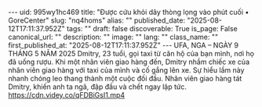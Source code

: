 --- uid: 995wy1hc469 title: "Được cứu khỏi dây thòng lọng vào phút cuối • GoreCenter" slug: "nq4homs" alias: "" published_date: "2025-08-12T17:11:37.952Z" tags: "" draft: false discoverable: True is_page: False canonical_url: "" description: "" image: "" lang: "" class_name: "" first_published_at: "2025-08-12T17:11:37.952Z" --- UFA, NGA – NGÀY 9 THÁNG 5 NĂM 2025 Dmitry, 23 tuổi, gọi taxi từ căn hộ của bạn mình, nơi họ đã uống rượu. Khi một nhân viên giao hàng đến, Dmitry nhầm chiếc xe của nhân viên giao hàng với taxi của mình và cố gắng lên xe. Sự hiểu lầm này nhanh chóng leo thang thành một cuộc đối đầu. Nhân viên giao hàng tát Dmitry, khiến anh ta ngã, đập đầu và chết ngay lập tức. https://cdn.videy.co/qFDBiGsI1.mp4